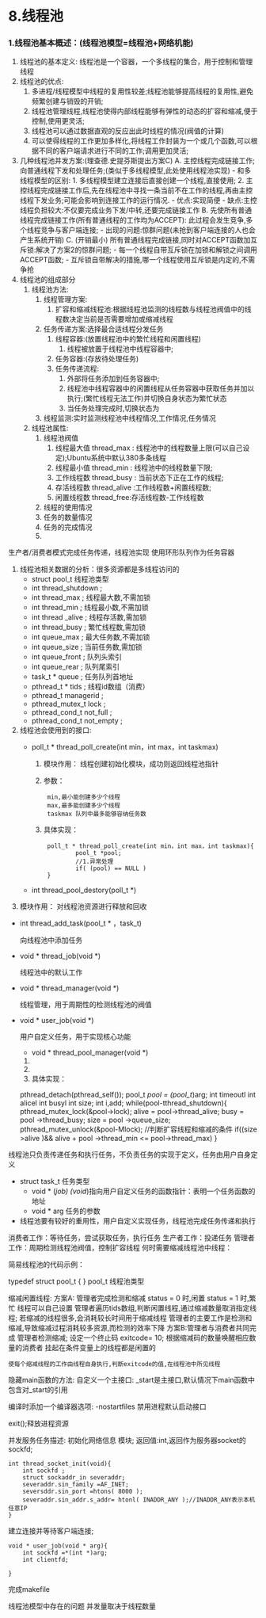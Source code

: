 # 8.线程池

### 1.线程池基本概述：(线程池模型=线程池+网络机能)

1. 线程池的基本定义: 线程池是一个容器，一个多线程的集合，用于控制和管理线程
2. 线程池的优点:
    1. 多进程/线程模型中线程的复用性较差;线程池能够提高线程的复用性,避免频繁创建与销毁的开销;
    2. 线程池管理线程,线程池使得内部线程能够有弹性的动态的扩容和缩减,便于控制,使用更灵活;
    3. 线程池可以通过数据直观的反应出此时线程的情况(阀值的计算)
    4. 可以使得线程的工作更加多样化,将线程工作封装为一个或几个函数,可以根据不同的客户端请求进行不同的工作;调用更加灵活;
3. 几种线程池并发方案:(理查德.史提芬斯提出方案C) A. 主控线程完成链接工作;向普通线程下发和处理任务;(类似于多线程模型,此处使用线程池实现) - 和多线程模型的区别: 1. 多线程模型建立连接后直接创建一个线程,直接使用; 2. 主控线程完成链接工作后,先在线程池中寻找一条当前不在工作的线程,再由主控线程下发业务;可能会影响到连接工作的运行情况. - 优点:实现简便 - 缺点:主控线程负担较大:不仅要完成业务下发/中转,还要完成链接工作 B. 先使所有普通线程完成链接工作(所有普通线程的工作均为ACCEPT): 此过程会发生竞争,多个线程竞争与客户端连接; - 出现的问题:惊群问题(未抢到客户端连接的人也会产生系统开销) C. (开销最小) 所有普通线程完成链接,同时对ACCEPT函数加互斥锁:解决了方案2的惊群问题; - 每一个线程自带互斥锁在加锁和解锁之间调用ACCEPT函数; - 互斥锁自带解决的措施,哪一个线程使用互斥锁是内定的,不需争抢
4. 线程池的组成部分
    1. 线程池方法:
        1. 线程管理方案:
            1. 扩容和缩减线程池:根据线程池监测的线程数与线程池阀值中的线程数决定当前是否需要增加或缩减线程
        2. 任务传递方案:选择最合适线程分发任务
            1. 线程容器:(放置线程池中的繁忙线程和闲置线程)
                1. 线程被放置于线程池中线程容器中;
            2. 任务容器:(存放待处理任务)
            3. 任务传递流程:
                1. 外部将任务添加到任务容器中;
                2. 线程池中线程容器中的闲置线程从任务容器中获取任务并加以执行;(繁忙线程无法工作)并切换自身状态为繁忙状态
                3. 当任务处理完成时,切换状态为
        3. 线程监测:实时监测线程池中线程情况,工作情况,任务情况
    2. 线程池属性:
        1. 线程池阀值
            1. 线程最大值 thread_max : 线程池中的线程数量上限(可以自己设定);Ubuntu系统中默认380多条线程
            2. 线程最小值 thread_min : 线程池中的线程数量下限;
            3. 工作线程数 thread_busy : 当前状态下正在工作的线程;
            4. 存活线程数 thread_alive :工作线程数+闲置线程数;
            5. 闲置线程数 thread_free:存活线程数-工作线程数
        2. 线程的使用情况
        3. 任务的数量情况
        4. 任务的完成情况
        5. 

生产者/消费者模式完成任务传递，线程池实现 使用环形队列作为任务容器

1. 线程池相关数据的分析：很多资源都是多线程访问的
    - struct pool_t 线程池类型
    - int thread_shutdown ;
    - int thread_max ; 线程最大数,不需加锁
    - int thread_min ; 线程最小数,不需加锁
    - int thread _alive ; 线程存活数,需加锁
    - int thread_busy ; 繁忙线程数,需加锁
    - int queue_max ; 最大任务数,不需加锁
    - int queue_size ; 当前任务数,需加锁
    - int queue_front ; 队列头索引
    - int queue_rear ; 队列尾索引
    - task_t * queue ; 任务队列首地址
    - pthread_t * tids ; 线程id数组（消费）
    - pthread_t managerid ;
    - pthread_mutex_t lock ;
    - pthread_cond_t not_full ;
    - pthread_cond_t not_empty ;
2. 线程池会使用到的接口:
    - poll_t * thread_poll_create(int min，int max，int taskmax)
        1. 模块作用： 线程创建初始化模块，成功则返回线程池指针
        2. 参数：
            
            ```
             min,最小能创建多少个线程
             max,最多能创建多少个线程
             taskmax 队列中最多能够容纳任务数
            ```
            
        3. 具体实现：
            
            ```
             poll_t * thread_poll_create(int min，int max，int taskmax){
                     pool_t *pool;
                     //1.异常处理
                     if( (pool) == NULL )
             }
            ```
            
    - int thread_pool_destory(poll_t *)
3. 模块作用： 对线程池资源进行释放和回收
- int thread_add_task(pool_t * ，task_t)
    
    向线程池中添加任务
    
- void * thread_job(void *)
    
    线程池中的默认工作
    
- void * thread_manager(void *)
    
    线程管理，用于周期性的检测线程池的阀值
    
- void * user_job(void *)
    
    用户自定义任务，用于实现核心功能
    
    - void * thread_pool_manager(void *)
    1. 
    2. 
    3. 具体实现：
    
    pthread_detach(pthread_self()); pool_t *pool = (pool_t*)arg; int timeoutl int alicel int busyl int size; int i,add; while(pool-tthread_shutdown){ pthread_mutex_lock(&pool->lock); alive = pool->thread_alive; busy = pool ->thread_busy; size = pool ->queue_size; pthread_mutex_unlock(&pool-Mlock); //判断扩容线程和缩减的条件 if((size >alive )&& alive + pool ->thread_min <= pool->thread_max) }
    

线程池只负责传递任务和执行任务，不负责任务的实现于定义，任务由用户自身定义

- struct task_t 任务类型
    - void * (*job) (void*)指向用户自定义任务的函数指针：表明一个任务函数的地址
    - void * arg 任务的参数
- 线程池要有较好的重用性，用户自定义实现任务，线程池完成任务传递和执行

消费者工作：等待任务，尝试获取任务，执行任务 生产者工作：投递任务 管理者工作：周期检测线程池阀值，控制扩容线程 何时需要缩减线程池中线程：

简易线程池的代码示例：

typedef struct pool_t { } pool_t 线程池类型

缩减闲置线程: 方案A: 管理者完成检测和缩减 status = 0 时,闲置 status = 1 时,繁忙 线程可以自己设置 管理者遍历tids数组,判断闲置线程,通过缩减数量取消指定线程; 若缩减的线程很多,会消耗较长时间用于缩减线程 管理者的主要工作是检测和缩减,导致缩减过程消耗较多资源,而检测的效率下降 方案B:管理者与消费者共同完成 管理者检测缩减; 设定一个终止码 exitcode= 10; 根据缩减码的数量唤醒相应数量的消费者 挂起在条件变量上的线程都是闲置的

```
使每个缩减线程的工作由线程自身执行,判断exitcode的值,在线程池中所见线程
```

隐藏main函数的方法: 自定义一个主接口: _start是主接口,默认情况下main函数中包含对_start的引用

编译时添加一个编译器选项: -nostartfiles 禁用进程默认启动接口

exit();释放进程资源

并发服务任务描述: 初始化网络信息 模块; 返回值:int,返回作为服务器socket的sockfd;

```
int thread_socket_init(void){
    int sockfd ;
    struct sockaddr_in severaddr;
    severaddr.sin_family =AF_INET;
    seversddr.sin_port =htons( 8000 );
    severaddr.sin_addr.s_addr= htonl( INADDR_ANY );//INADDR_ANY表示本机任意IP
}
```

建立连接并等待客户端连接;

```
void * user_job(void * arg){
    int sockfd =*(int *)arg;
    int clientfd;

}
```

完成makefile

线程池模型中存在的问题 并发量取决于线程数量